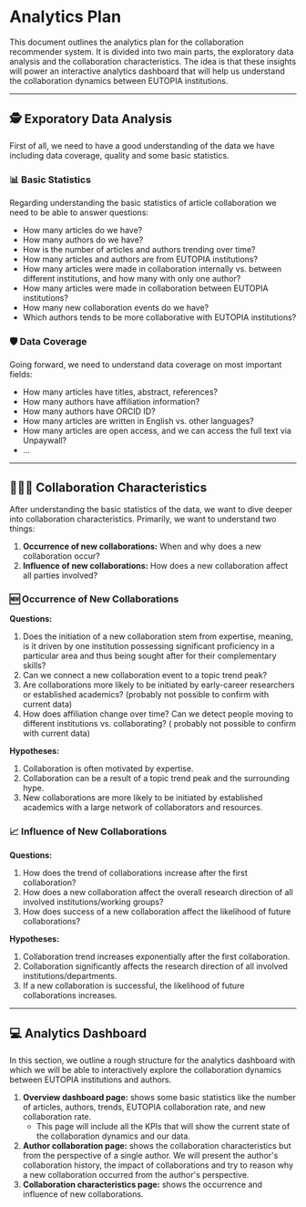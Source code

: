 # Analytics Plan

This document outlines the analytics plan for the collaboration recommender system. It is divided into two main parts,
the exploratory data analysis and the collaboration characteristics.
The idea is that these insights will power an interactive analytics dashboard that will help us understand the
collaboration dynamics between EUTOPIA institutions.

<hr/>

## :detective: Exporatory Data Analysis

First of all, we need to have a good understanding of the data we have including data coverage, quality and some basic
statistics.

### :bar_chart: Basic Statistics

Regarding understanding the basic statistics of article collaboration we need to be able to answer questions:

- How many articles do we have?
- How many authors do we have?
- How is the number of articles and authors trending over time?
- How many articles and authors are from EUTOPIA institutions?
- How many articles were made in collaboration internally vs. between different institutions, and how many with only one
  author?
- How many articles were made in collaboration between EUTOPIA institutions?
- How many new collaboration events do we have?
- Which authors tends to be more collaborative with EUTOPIA institutions?

### :shield: Data Coverage

Going forward, we need to understand data coverage on most important fields:

- How many articles have titles, abstract, references?
- How many authors have affiliation information?
- How many authors have ORCID ID?
- How many articles are written in English vs. other languages?
- How many articles are open access, and we can access the full text via Unpaywall?
- ...

<hr/>

## :people_holding_hands: Collaboration Characteristics

After understanding the basic statistics of the data, we want to dive deeper into collaboration characteristics.
Primarily, we want to understand two things:

1. **Occurrence of new collaborations:** When and why does a new collaboration occur?
2. **Influence of new collaborations:** How does a new collaboration affect all parties involved?

### :new: Occurrence of New Collaborations

**Questions:**

1. Does the initiation of a new collaboration stem from expertise, meaning, is it driven by one institution possessing
   significant proficiency in a particular area and thus being sought after for their complementary skills?
2. Can we connect a new collaboration event to a topic trend peak?
3. Are collaborations more likely to be initiated by early-career researchers or established academics? (probably not
   possible to confirm with current data)
2. How does affiliation change over time? Can we detect people moving to different institutions vs. collaborating? (
   probably not possible to confirm with current data)

**Hypotheses:**

1. Collaboration is often motivated by expertise.
2. Collaboration can be a result of a topic trend peak and the surrounding hype.
3. New collaborations are more likely to be initiated by established academics with a large network of collaborators and
   resources.

### :chart_with_upwards_trend: Influence of New Collaborations

**Questions:**

1. How does the trend of collaborations increase after the first collaboration?
2. How does a new collaboration affect the overall research direction of all involved institutions/working groups?
3. How does success of a new collaboration affect the likelihood of future collaborations?

**Hypotheses:**

1. Collaboration trend increases exponentially after the first collaboration.
2. Collaboration significantly affects the research direction of all involved institutions/departments.
3. If a new collaboration is successful, the likelihood of future collaborations increases.

<hr/>

## :computer: Analytics Dashboard

In this section, we outline a rough structure for the analytics dashboard with which we will be able to interactively
explore the collaboration dynamics between EUTOPIA institutions and authors.

1. **Overview dashboard page:** shows some basic statistics like the number of articles, authors, trends, EUTOPIA
   collaboration rate, and new collaboration rate.
    - This page will include all the KPIs that will show the current state of the collaboration dynamics and our data.
2. **Author collaboration page:** shows the collaboration characteristics but from the perspective of a single author.
   We will present the author's collaboration history, the impact of collaborations and try to reason why a new
   collaboration occurred from the author's perspective.
3. **Collaboration characteristics page:** shows the occurrence and influence of new collaborations.
